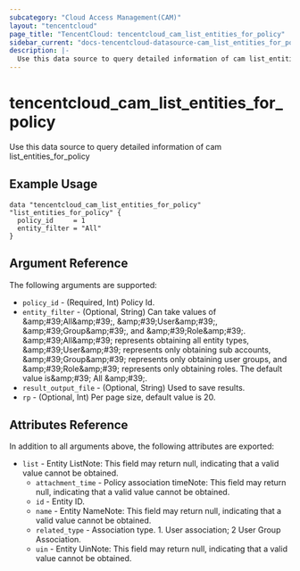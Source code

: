 ```yaml
---
subcategory: "Cloud Access Management(CAM)"
layout: "tencentcloud"
page_title: "TencentCloud: tencentcloud_cam_list_entities_for_policy"
sidebar_current: "docs-tencentcloud-datasource-cam_list_entities_for_policy"
description: |-
  Use this data source to query detailed information of cam list_entities_for_policy
---
```


# tencentcloud_cam_list_entities_for_policy

Use this data source to query detailed information of cam list_entities_for_policy

## Example Usage

```hcl
data "tencentcloud_cam_list_entities_for_policy" "list_entities_for_policy" {
  policy_id     = 1
  entity_filter = "All"
}
```

## Argument Reference

The following arguments are supported:

* `policy_id` - (Required, Int) Policy Id.
* `entity_filter` - (Optional, String) Can take values of &amp;amp;#39;All&amp;amp;#39;, &amp;amp;#39;User&amp;amp;#39;, &amp;amp;#39;Group&amp;amp;#39;, and &amp;amp;#39;Role&amp;amp;#39;. &amp;amp;#39;All&amp;amp;#39; represents obtaining all entity types, &amp;amp;#39;User&amp;amp;#39; represents only obtaining sub accounts, &amp;amp;#39;Group&amp;amp;#39; represents only obtaining user groups, and &amp;amp;#39;Role&amp;amp;#39; represents only obtaining roles. The default value is&amp;amp;#39; All &amp;amp;#39;.
* `result_output_file` - (Optional, String) Used to save results.
* `rp` - (Optional, Int) Per page size, default value is 20.

## Attributes Reference

In addition to all arguments above, the following attributes are exported:

* `list` - Entity ListNote: This field may return null, indicating that a valid value cannot be obtained.
  * `attachment_time` - Policy association timeNote: This field may return null, indicating that a valid value cannot be obtained.
  * `id` - Entity ID.
  * `name` - Entity NameNote: This field may return null, indicating that a valid value cannot be obtained.
  * `related_type` - Association type. 1. User association; 2 User Group Association.
  * `uin` - Entity UinNote: This field may return null, indicating that a valid value cannot be obtained.



